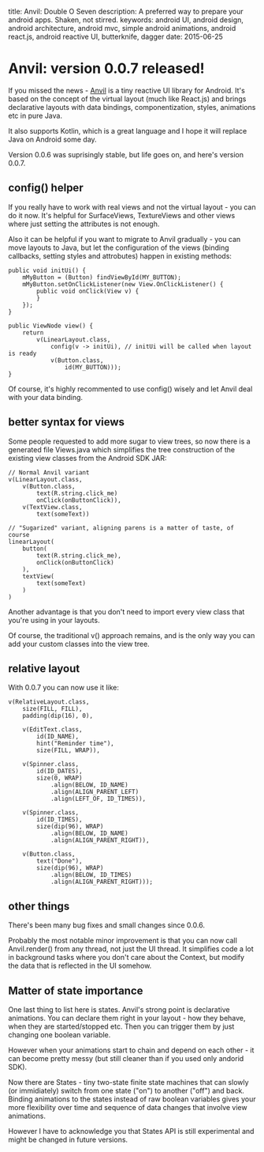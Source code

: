 title: Anvil: Double O Seven
description: A preferred way to prepare your android apps. Shaken, not stirred.
keywords: android UI, android design, android architecture, android mvc, simple android animations, android react.js, android reactive UI, butterknife, dagger
date: 2015-06-25

# Anvil: version 0.0.7 released!

If you missed the news - [Anvil](https://github.com/zserge/anvil) is a tiny
reactive UI library for Android. It's based on the concept of the virtual
layout (much like React.js) and brings declarative layouts with data bindings,
componentization, styles, animations etc in pure Java.

It also supports Kotlin, which is a great language and I hope it will replace
Java on Android some day.

Version 0.0.6 was suprisingly stable, but life goes on, and here's version 0.0.7.

## config() helper

If you really have to work with real views and not the virtual layout - you can
do it now. It's helpful for SurfaceViews, TextureViews and other views where
just setting the attributes is not enough.

Also it can be helpful if you want to migrate to Anvil gradually - you can move
layouts to Java, but let the configuration of the views (binding callbacks,
setting styles and attrobutes) happen in existing methods:

	public void initUi() {
		mMyButton = (Button) findViewById(MY_BUTTON);
		mMyButton.setOnClickListener(new View.OnClickListener() {
			public void onClick(View v) {
			}
		});
	}

	public ViewNode view() {
		return
			v(LinearLayout.class,
				config(v -> initUi), // initUi will be called when layout is ready
				v(Button.class,
					id(MY_BUTTON)));
	}

Of course, it's highly recommented to use config() wisely and let Anvil deal
with your data binding.

## better syntax for views

Some people requested to add more sugar to view trees, so now there is a
generated file Views.java which simplifies the tree construction of the
existing view classes from the Android SDK JAR:

	// Normal Anvil variant
	v(LinearLayout.class,
		v(Button.class,
			text(R.string.click_me)
			onClick(onButtonClick)),
		v(TextView.class,
			text(someText))

	// "Sugarized" variant, aligning parens is a matter of taste, of course
	linearLayout(
		button(
			text(R.string.click_me),
			onClick(onButtonClick)
		),
		textView(
			text(someText)
		)
	)

Another advantage is that you don't need to import every view class that you're
using in your layouts.

Of course, the traditional v() approach remains, and is the only way you can
add your custom classes into the view tree.

## relative layout

With 0.0.7 you can now use it like:

	v(RelativeLayout.class,
		size(FILL, FILL),
		padding(dip(16), 0),

		v(EditText.class,
			id(ID_NAME),
			hint("Reminder time"),
			size(FILL, WRAP)),

		v(Spinner.class,
			id(ID_DATES),
			size(0, WRAP)
				.align(BELOW, ID_NAME)
				.align(ALIGN_PARENT_LEFT)
				.align(LEFT_OF, ID_TIMES)),

		v(Spinner.class,
			id(ID_TIMES),
			size(dip(96), WRAP)
				.align(BELOW, ID_NAME)
				.align(ALIGN_PARENT_RIGHT)),

		v(Button.class,
			text("Done"),
			size(dip(96), WRAP)
				.align(BELOW, ID_TIMES)
				.align(ALIGN_PARENT_RIGHT)));
		
## other things

There's been many bug fixes and small changes since 0.0.6.

Probably the most notable minor improvement is that you can now call
Anvil.render() from any thread, not just the UI thread. It simplifies code a
lot in background tasks where you don't care about the Context, but modify the
data that is reflected in the UI somehow.

## Matter of state importance

One last thing to list here is states. Anvil's strong point is declarative
animations. You can declare them right in your layout - how they behave, when
they are started/stopped etc. Then you can trigger them by just changing one
boolean variable.

However when your animations start to chain and depend on each other - it can
become pretty messy (but still cleaner than if you used only andorid SDK).

Now there are States - tiny two-state finite state machines that can slowly (or immidiately)
switch from one state ("on") to another ("off") and back. Binding animations to
the states instead of raw boolean variables gives your more flexibility over
time and sequence of data changes that involve view animations.

However I have to acknowledge you that States API is still experimental and
might be changed in future versions.




